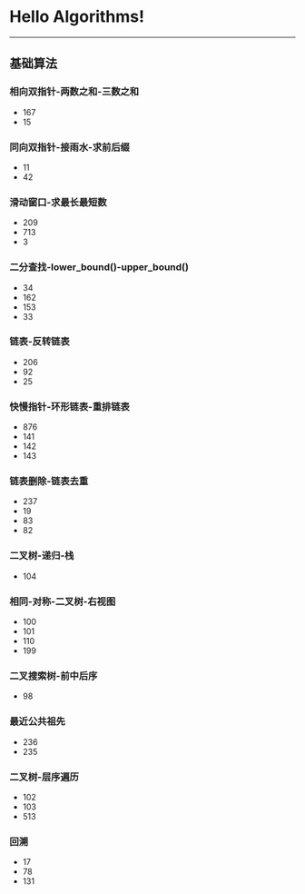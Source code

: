 # Hello Algorithms!
---
## 基础算法

### 相向双指针-两数之和-三数之和
- 167
- 15

### 同向双指针-接雨水-求前后缀
- 11
- 42

### 滑动窗口-求最长最短数
- 209
- 713
- 3

### 二分查找-lower_bound()-upper_bound()
- 34
- 162
- 153
- 33

### 链表-反转链表
- 206
- 92
- 25

### 快慢指针-环形链表-重排链表
- 876
- 141
- 142
- 143
  
### 链表删除-链表去重
- 237
- 19
- 83
- 82

### 二叉树-递归-栈
- 104

### 相同-对称-二叉树-右视图
- 100
- 101
- 110
- 199

### 二叉搜索树-前中后序
- 98

### 最近公共祖先
- 236
- 235

### 二叉树-层序遍历
- 102
- 103
- 513

### 回溯
- 17
- 78
- 131

